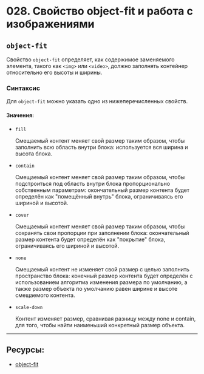 # 028. Свойство object-fit и работа с изображениями

## `object-fit`

Свойство `object-fit` определяет, как содержимое заменяемого элемента, такого как `<img>` или `<video>`, должно заполнять контейнер относительно его высоты и ширины.

### Синтаксис

Для `object-fit` можно указать одно из нижеперечисленных свойств.

#### Значения:

- `fill`

  Смещаемый контент меняет свой размер таким образом, чтобы заполнить всю область внутри блока: используется вся ширина и высота блока.

- `contain`

  Смещаемый контент меняет свой размер таким образом, чтобы подстроиться под область внутри блока пропорционально собственным параметрам: окончательный размер контента будет определён как "помещённый внутрь" блока, ограничиваясь его шириной и высотой.

- `cover`

  Смещаемый контент меняет свой размер таким образом, чтобы сохранять свои пропорции при заполнении блока: окончательный размер контента будет определён как "покрытие" блока, ограничиваясь его шириной и высотой.

- `none`

  Смещаемый контент не изменяет свой размер с целью заполнить пространство блока: конечный размер контента будет определён с использованием алгоритма изменения размера по умолчанию, а также размер объекта по умолчанию равен ширине и высоте смещаемого контента.

- `scale-down`

  Контент изменяет размер, сравнивая разницу между none и contain, для того, чтобы найти наименьший конкретный размер объекта.

---

## Ресурсы:

- [object-fit](https://developer.mozilla.org/en-US/docs/Web/CSS/object-fit)

